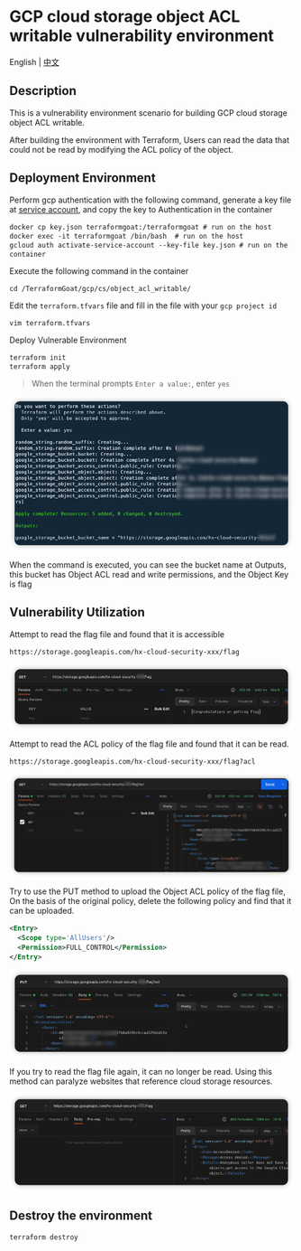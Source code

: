 # GCP cloud storage object ACL writable vulnerability environment

English | [中文](./README_CN.md)

## Description

This is a vulnerability environment scenario for building GCP cloud storage object ACL writable.

After building the environment with Terraform, Users can read the data that could not be read by modifying the ACL policy of the object.

## Deployment Environment

Perform gcp authentication with the following command, generate a key file at [service account](https://console.cloud.google.com/projectselector2/iam-admin/serviceaccounts?supportedpurview=project), and copy the key to Authentication in the container

```shell
docker cp key.json terraformgoat:/terraformgoat # run on the host
docker exec -it terraformgoat /bin/bash  # run on the host
gcloud auth activate-service-account --key-file key.json # run on the container
```

Execute the following command in the container

```shell
cd /TerraformGoat/gcp/cs/object_acl_writable/
```

Edit the `terraform.tfvars` file and fill in the file with your `gcp project id`

```shell
vim terraform.tfvars
```

Deploy Vulnerable Environment

```shell
terraform init
terraform apply
```

> When the terminal prompts `Enter a value:`, enter `yes`

![image](../../../images/1650957671.png)

When the command is executed, you can see the bucket name at Outputs, this bucket has Object ACL read and write permissions, and the Object Key is flag

## Vulnerability Utilization

Attempt to read the flag file and found that it is accessible

```shell
https://storage.googleapis.com/hx-cloud-security-xxx/flag
```

![image](../../../images/1650963015.png)

Attempt to read the ACL policy of the flag file and found that it can be read.

```shell
https://storage.googleapis.com/hx-cloud-security-xxx/flag?acl
```

![image](../../../images/1650963085.png)

Try to use the PUT method to upload the Object ACL policy of the flag file, On the basis of the original policy, delete the following policy and find that it can be uploaded.

```xml
<Entry>
  <Scope type='AllUsers'/>
  <Permission>FULL_CONTROL</Permission>
</Entry>
```

![image](../../../images/1650963175.png)

If you try to read the flag file again, it can no longer be read. Using this method can paralyze websites that reference cloud storage resources.

![image](../../../images/1650963238.png)

## Destroy the environment

```shell
terraform destroy
```
